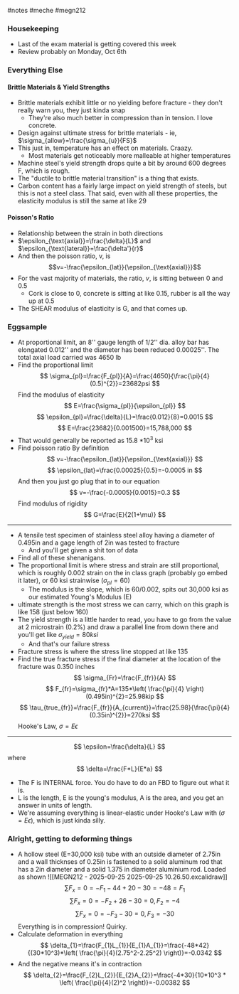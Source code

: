 #notes #meche  #megn212

### Housekeeping
- Last of the exam material is getting covered this week
- Review probably on Monday, Oct 6th
### Everything Else

#### Brittle Materials & Yield Strengths
- Brittle materials exhibit little or no yielding before fracture - they don't really warn you, they just kinda snap
	- They're also much better in compression than in tension. I love concrete.
- Design against ultimate stress for brittle materials - ie, $\sigma_{allow}=\frac{\sigma_{u}}{FS}$
- This just in, temperature has an effect on materials. Craazy.
	- Most materials get noticeably more malleable at higher temperatures
- Machine steel's yield strength drops quite a bit by around 600 degrees F, which is rough.
- The "ductile to brittle material transition" is a thing that exists.
- Carbon content has a fairly large impact on yield strength of steels, but this is not a steel class. That said, even with all these properties, the elasticity modulus is still the same at like 29
#### Poisson's Ratio
- Relationship between the strain in both directions
- $\epsilon_{\text{axial}}=\frac{\delta}{L}$ and $\epsilon_{\text{lateral}}=\frac{\delta'}{r}$
- And then the poisson ratio, v, is $$v=-\frac{\epsilon_{lat}}{\epsilon_{\text{axial}}}$$
- For the vast majority of materials, the ratio, $v$, is sitting between 0 and 0.5
	- Cork is close to 0, concrete is sitting at like 0.15, rubber is all the way up at 0.5
- The SHEAR modulus of elasticity is G, and that comes up.
### Eggsample
- At proportional limit, an 8'' gauge length of 1/2'' dia. alloy bar has elongated 0.012'' and the diameter has been reduced 0.00025''. The total axial load carried was 4650 lb
- Find the proportional limit
$$
\sigma_{pl}=\frac{F_{pl}}{A}=\frac{4650}{\frac{\pi}{4}(0.5)^{2}}=23682psi
$$
Find the modulus of elasticity
$$
E=\frac{\sigma_{pl}}{\epsilon_{pl}}
$$
$$
\epsilon_{pl}=\frac{\delta}{L}=\frac{0.012}{8}=0.0015
$$
$$
E=\frac{23682}{0.001500}=15,788,000
$$
- That would generally be reported as 15.8 $*10^3$ ksi
- Find poisson ratio
By definition
$$
v=-\frac{\epsilon_{lat}}{\epsilon_{\text{axial}}}
$$
$$
\epsilon_{lat}=\frac{0.00025}{0.5}=-0.0005 in
$$
And then you just go plug that in to our equation
$$
v=-\frac{-0.0005}{0.0015}=0.3
$$
Find modulus of rigidity
$$
G=\frac{E}{2(1+\mu)}
$$
---
- A tensile test specimen of stainless steel alloy having a diameter of 0.495in and a gage length of 2in was tested to fracture
	- And you'll get given a shit ton of data
- Find all of these shenanigans.
- The proportional limit is where stress and strain are still proportional, which is roughly 0.002 strain on the in class graph (probably go embed it later), or 60 ksi strainwise ($\sigma_{pl}=60$)
	- The modulus is the slope, which is 60/0.002, spits out 30,000 ksi as our estimated Young's Modulus (E)
- ultimate strength is the most stress we can carry, which on this graph is like 158 (just below 160)
- The yield strength is a little harder to read, you have to go from the value at 2 microstrain (0.2%) and draw a parallel line from down there and you'll get like $\sigma_{yield}=80ksi$
	- And that's our failure stress
- Fracture stress is where the stress line stopped at like 135
- Find the true fracture stress if the final diameter at the location of the fracture was 0.350 inches
$$
\sigma_{Fr}=\frac{F_{fr}}{A}
$$
$$
F_{fr}=\sigma_{fr}*A=135*\left( \frac{\pi}{4} \right)(0.495in)^{2}=25.98kip
$$
$$
\tau_{true_{fr}}=\frac{F_{fr}}{A_{current}}=\frac{25.98}{\frac{\pi}{4}(0.35in)^{2}}=270ksi
$$
Hooke's Law, $\sigma=E\epsilon$

---
$$
\epsilon=\frac{\delta}{L}
$$
where
$$
\delta=\frac{F*L}{E*a}
$$
- The F is INTERNAL force. You do have to do an FBD to figure out what it is.
- L is the length, E is the young's modulus, A is the area, and you get an answer in units of length.
- We're assuming everything is linear-elastic under Hooke's Law with ($\sigma=E\epsilon$), which is just kinda silly.
### Alright, getting to deforming things
- A hollow steel (E=30,000 ksi) tube with an outside diameter of 2.75in and a wall thicknses of 0.25in is fastened to a solid aluminum rod that has a 2in diameter and a solid 1.375 in diameter aluminium rod. Loaded as shown
![[MEGN212 - 2025-09-25 2025-09-25 10.26.50.excalidraw]]
$$
\sum F_{x}=0=-F_{1}-44+20-30=-48=F_{1}
$$
$$
\sum F_{x}=0=-F_{2}+26-30=0,F_{2}=-4
$$
$$
\sum F_{x}=0=-F_{3}-30=0,F_{3}=-30
$$
Everything is in compression! Quirky.
- Calculate deformation in everything
$$
\delta_{1}=\frac{F_{1}L_{1}}{E_{1}A_{1}}=\frac{-48*42}{(30*10^3)*\left( \frac{\pi}{4}(2.75^2-2.25^2) \right)}=-0.0342
$$
- And the negative means it's in contraction
$$
\delta_{2}=\frac{F_{2}L_{2}}{E_{2}A_{2}}=\frac{-4*30}{10*10^3 * \left( \frac{\pi}{4}(2)^2 \right)}=-0.00382
$$


